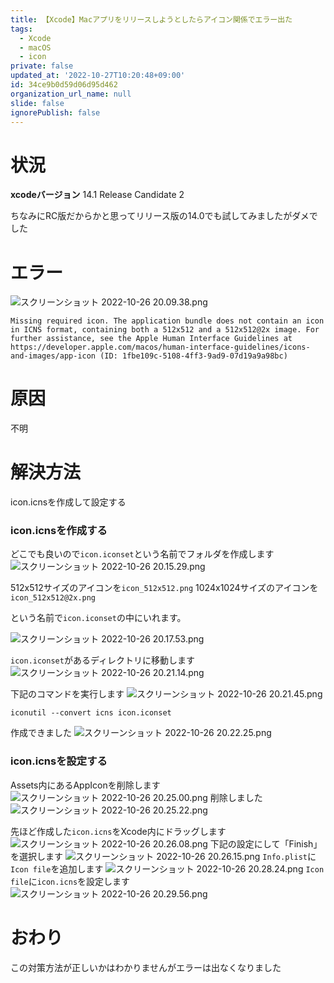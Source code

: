 ```yaml
---
title: 【Xcode】Macアプリをリリースしようとしたらアイコン関係でエラー出た
tags:
  - Xcode
  - macOS
  - icon
private: false
updated_at: '2022-10-27T10:20:48+09:00'
id: 34ce9b0d59d06d95d462
organization_url_name: null
slide: false
ignorePublish: false
---
```

# 状況
**xcodeバージョン**
14.1 Release Candidate 2

ちなみにRC版だからかと思ってリリース版の14.0でも試してみましたがダメでした

# エラー
![スクリーンショット 2022-10-26 20.09.38.png](https://qiita-image-store.s3.ap-northeast-1.amazonaws.com/0/1745371/37666a6c-5c59-b67b-a743-1c67709c832d.png)
```
Missing required icon. The application bundle does not contain an icon in ICNS format, containing both a 512x512 and a 512x512@2x image. For further assistance, see the Apple Human Interface Guidelines at https://developer.apple.com/macos/human-interface-guidelines/icons-and-images/app-icon (ID: 1fbe109c-5108-4ff3-9ad9-07d19a9a98bc)
```

# 原因
不明

# 解決方法
icon.icnsを作成して設定する

### icon.icnsを作成する
どこでも良いので`icon.iconset`という名前でフォルダを作成します
![スクリーンショット 2022-10-26 20.15.29.png](https://qiita-image-store.s3.ap-northeast-1.amazonaws.com/0/1745371/d20a26ed-76b7-a6c1-2dc0-3f31d1fccc18.png)

512x512サイズのアイコンを`icon_512x512.png`
1024x1024サイズのアイコンを`icon_512x512@2x.png`

という名前で`icon.iconset`の中にいれます。

![スクリーンショット 2022-10-26 20.17.53.png](https://qiita-image-store.s3.ap-northeast-1.amazonaws.com/0/1745371/46661498-cbe3-4002-3ded-aec621db1361.png)

`icon.iconset`があるディレクトリに移動します
![スクリーンショット 2022-10-26 20.21.14.png](https://qiita-image-store.s3.ap-northeast-1.amazonaws.com/0/1745371/f1a8484a-ff92-8a8d-f7e2-ccd279c3ac35.png)

下記のコマンドを実行します
![スクリーンショット 2022-10-26 20.21.45.png](https://qiita-image-store.s3.ap-northeast-1.amazonaws.com/0/1745371/456d67ab-1c4c-e56a-5003-62dcbf0e44fc.png)
```
iconutil --convert icns icon.iconset
```
作成できました
![スクリーンショット 2022-10-26 20.22.25.png](https://qiita-image-store.s3.ap-northeast-1.amazonaws.com/0/1745371/c729de07-2548-71b9-bf97-2bffaac17edf.png)

### icon.icnsを設定する
Assets内にあるAppIconを削除します
![スクリーンショット 2022-10-26 20.25.00.png](https://qiita-image-store.s3.ap-northeast-1.amazonaws.com/0/1745371/28b50f19-e7cc-7588-772d-7d9c87e815a2.png)
削除しました
![スクリーンショット 2022-10-26 20.25.22.png](https://qiita-image-store.s3.ap-northeast-1.amazonaws.com/0/1745371/bd6bcdba-187b-0103-3124-20b0f4673dc4.png)

先ほど作成した`icon.icns`をXcode内にドラッグします
![スクリーンショット 2022-10-26 20.26.08.png](https://qiita-image-store.s3.ap-northeast-1.amazonaws.com/0/1745371/51ab8d86-e98e-e9e3-0d0c-f06a3955d9f3.png)
下記の設定にして「Finish」を選択します
![スクリーンショット 2022-10-26 20.26.15.png](https://qiita-image-store.s3.ap-northeast-1.amazonaws.com/0/1745371/59e5c629-2c7a-8db0-cc2a-6df78221331f.png)
`Info.plist`に`Icon file`を追加します
![スクリーンショット 2022-10-26 20.28.24.png](https://qiita-image-store.s3.ap-northeast-1.amazonaws.com/0/1745371/191a4a66-ac45-08a7-e42f-b59b15b8ac0a.png)
`Icon file`に`icon.icns`を設定します
![スクリーンショット 2022-10-26 20.29.56.png](https://qiita-image-store.s3.ap-northeast-1.amazonaws.com/0/1745371/7b37ea62-11c0-727d-c983-a2caa9c3daab.png)

# おわり
この対策方法が正しいかはわかりませんがエラーは出なくなりました
